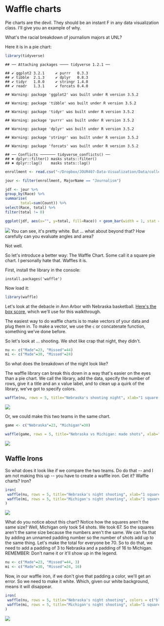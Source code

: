 # Waffle charts

Pie charts are the devil. They should be an instant F in any data visualization class. I'll give you an example of why.

What's the racial breakdown of journalism majors at UNL?

Here it is in a pie chart:


```r
library(tidyverse)
```

```
## ── Attaching packages ──── tidyverse 1.2.1 ──
```

```
## ✔ ggplot2 3.2.1     ✔ purrr   0.3.3
## ✔ tibble  2.1.3     ✔ dplyr   0.8.3
## ✔ tidyr   1.0.0     ✔ stringr 1.4.0
## ✔ readr   1.3.1     ✔ forcats 0.4.0
```

```
## Warning: package 'ggplot2' was built under R version 3.5.2
```

```
## Warning: package 'tibble' was built under R version 3.5.2
```

```
## Warning: package 'tidyr' was built under R version 3.5.2
```

```
## Warning: package 'purrr' was built under R version 3.5.2
```

```
## Warning: package 'dplyr' was built under R version 3.5.2
```

```
## Warning: package 'stringr' was built under R version 3.5.2
```

```
## Warning: package 'forcats' was built under R version 3.5.2
```

```
## ── Conflicts ─────── tidyverse_conflicts() ──
## ✖ dplyr::filter() masks stats::filter()
## ✖ dplyr::lag()    masks stats::lag()
```

```r
enrollment <- read.csv("~/Dropbox/JOUR407-Data-Visualization/Data/collegeenrollment.csv")

jour <- filter(enrollment, MajorName == "Journalism")

jdf <- jour %>% 
group_by(Race) %>%
summarise(
       total=sum(Count)) %>%
select(Race, total) %>% 
filter(total != 0)

ggplot(jdf, aes(x="", y=total, fill=Race)) + geom_bar(width = 1, stat = "identity") + coord_polar("y", start=0)
```

![](14-wafflecharts_files/figure-epub3/unnamed-chunk-1-1.png)<!-- -->
You can see, it's pretty white. But ... what about beyond that? How carefully can you evaluate angles and area?

Not well.

So let's introduce a better way: The Waffle Chart. Some call it a square pie chart. I personally hate that. Waffles it is. 

First, install the library in the console: 

`install.packages('waffle')`

Now load it: 


```r
library(waffle)
```

Let's look at the debacle in Ann Arbor with Nebraska basketball. [Here's the box score](https://www.sports-reference.com/cbb/boxscores/2019-02-28-19-michigan.html), which we'll use for this walkthrough. 

The easiest way to do waffle charts is to make vectors of your data and plug them in. To make a vector, we use the `c` or concatenate function, something we've done before. 

So let's look at ... shooting. We shot like crap that night, they didn't. 


```r
nu <- c("Made"=23, "Missed"=44)
mi <- c("Made"=30, "Missed"=24)
```

So what does the breakdown of the night look like?

The waffle library can break this down in a way that's easier on the eyes than a pie chart. We call the library, add the data, specify the number of rows, give it a title and an x value label, and to clean up a quirk of the library, we've got to specify colors. 


```r
waffle(nu, rows = 5, title="Nebraska's shooting night", xlab="1 square = 1 shot", colors = c("black", "red"))
```

![](14-wafflecharts_files/figure-epub3/unnamed-chunk-4-1.png)<!-- -->

Or, we could make this two teams in the same chart.


```r
game <- c("Nebraska"=23, "Michigan"=30)
```


```r
waffle(game, rows = 5, title="Nebraska vs Michigan: made shots", xlab="1 square = 1 shot", colors = c("red", "dark blue"))
```

![](14-wafflecharts_files/figure-epub3/unnamed-chunk-6-1.png)<!-- -->

## Waffle Irons

So what does it look like if we compare the two teams. Do do that -- and I am not making this up -- you have to create a waffle iron. Get it? Waffle charts? Iron? 


```r
iron(
 waffle(nu, rows = 5, title="Nebraska's night shooting", xlab="1 square = 1 shot", colors = c("black", "red")),
 waffle(mi, rows = 5, title="Michigan's night shooting", xlab="1 square = 1 shot", colors = c("dark blue", "yellow"))
)
```

![](14-wafflecharts_files/figure-epub3/unnamed-chunk-7-1.png)<!-- -->

What do you notice about this chart? Notice how the squares aren't the same size? Well, Michigan only took 54 shots. We took 67. So the squares aren't the same size because the numbers aren't the same. We can fix that by adding an unnamed padding number so the number of shots add up to the same thing. Let's make the total for everyone be 70. So to do that, we need to add a padding of 3 to Nebraska and a padding of 16 to Michigan. REMEMBER: Don't name it or it'll show up in the legend.


```r
nu <- c("Made"=23, "Missed"=44, 3)
mi <- c("Made"=30, "Missed"=24, 16)
```

Now, in our waffle iron, if we don't give that padding a color, we'll get an error. So we need to make it white. Which, given our white background, means it will disappear.


```r
iron(
 waffle(nu, rows = 5, title="Nebraska's night shooting", colors = c("black", "red", "white")),
 waffle(mi, rows = 5, title="Michigan's night shooting", xlab="1 square = 1 shot", colors = c("dark blue", "yellow", "white"))
)
```

![](14-wafflecharts_files/figure-epub3/unnamed-chunk-9-1.png)<!-- -->


